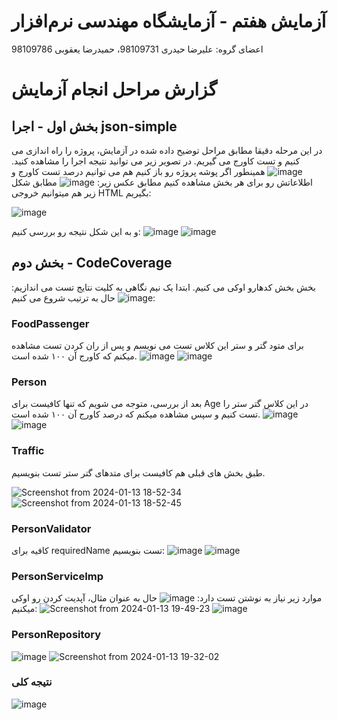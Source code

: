 # آزمایش هفتم -  آزمایشگاه مهندسی نرم‌افزار
اعضای گروه: علیرضا حیدری 98109731، حمیدرضا یعقوبی 98109786
# گزارش مراحل انجام آزمایش
## بخش اول - اجرا json-simple
در این مرحله دقیقا مطابق مراحل توضیح داده شده در آزمایش، پروژه را راه اندازی می کنیم و تست کاورج می گیریم. در تصویر زیر می توانید نتیجه اجرا را مشاهده کنید.
![image](https://github.com/hamidrezayaghobi/SEL_week7/assets/59170724/905f6ee0-30b5-4a50-b1b6-73bb3404c642)
همینطور اگر پوشه پروژه رو باز کنیم هم می توانیم درصد تست کاورج و اطلاعاتش رو برای هر بخش مشاهده کنیم مطابق عکس زیر:
![image](https://github.com/hamidrezayaghobi/SEL_week7/assets/59170724/70c75fa7-c4ff-425f-8b75-8a0b7f60d9f3)
مطابق شکل زیر هم میتوانیم خروجی HTML بگیریم:

![image](https://github.com/hamidrezayaghobi/SEL_week7/assets/59170724/ac188cab-7ea4-4279-917e-3a4fbc70ff3b)

و به این شکل نتیجه رو بررسی کنیم:
![image](https://github.com/hamidrezayaghobi/SEL_week7/assets/59170724/172752a0-16b2-49f0-834c-967e0d99db28)
![image](https://github.com/hamidrezayaghobi/SEL_week7/assets/59170724/780cba81-9f4d-4bd0-8e43-e06ab53e1931)

## بخش دوم - ‫‪CodeCoverage
بخش بخش کدهارو اوکی می کنیم.
ابتدا یک نیم نگاهی به کلیت نتایج تست می اندازیم:
![image](https://github.com/hamidrezayaghobi/SEL_week7/assets/59170724/7debb42e-a4fc-458c-a75e-caa482327a75)
حال به ترتیب شروع می کنیم:
### FoodPassenger
برای متود گتر و ستر این کلاس تست می نویسم و پس از ران کردن تست مشاهده میکنم که کاورج آن ۱۰۰ شده است.
![image](https://github.com/hamidrezayaghobi/SEL_week7/assets/59170724/f92c6ac2-71c5-434b-9365-236bf05841fa)
![image](https://github.com/hamidrezayaghobi/SEL_week7/assets/59170724/03e0e54e-a1ae-4dd9-8aed-ba14e2b5d8a4)

### Person
بعد از بررسی، متوجه می شویم که تنها کافیست برای Age در این کلاس گتر ستر را تست کنیم و سپس مشاهده میکنم که درصد کاورج آن ۱۰۰ شده است.
![image](https://github.com/hamidrezayaghobi/SEL_week7/assets/59170724/435a9044-f071-48b4-9e27-fcaeeddde3c7)
![image](https://github.com/hamidrezayaghobi/SEL_week7/assets/59170724/c15bb220-4826-4332-871a-f34b474bf0e1)

### Traffic
طبق بخش های قبلی هم کافیست برای متدهای گتر ستر تست بنویسیم.

![Screenshot from 2024-01-13 18-52-34](https://github.com/hamidrezayaghobi/SEL_week7/assets/59170724/77801f3e-cbc9-4f79-8ac2-5c86a3295e87)
![Screenshot from 2024-01-13 18-52-45](https://github.com/hamidrezayaghobi/SEL_week7/assets/59170724/41c6c848-50df-4f1c-876c-565401ada0b0)

### PersonValidator
کافیه برای requiredName تست بنویسیم:
![image](https://github.com/hamidrezayaghobi/SEL_week7/assets/59170724/2d1a9cf0-4ee6-41f4-96b2-805939da5195)
![image](https://github.com/hamidrezayaghobi/SEL_week7/assets/59170724/147a0d6b-8636-43c5-8ad2-93482d2f7239)

### PersonServiceImp
موارد زیر نیاز به نوشتن تست دارد:
![image](https://github.com/hamidrezayaghobi/SEL_week7/assets/59170724/3b92a97c-15b7-4a2f-b709-0e9fb1fe23f1)
حال به عنوان مثال، آپدیت کردن رو اوکی میکنیم:
![Screenshot from 2024-01-13 19-49-23](https://github.com/hamidrezayaghobi/SEL_week7/assets/59170724/e9c71d1d-7135-4d81-aac4-50e8f92ae14e)
![image](https://github.com/hamidrezayaghobi/SEL_week7/assets/59170724/3b0f905d-a7ad-4e47-89fe-79eb3a372210)

### PersonRepository
![image](https://github.com/hamidrezayaghobi/SEL_week7/assets/59170724/7604ec44-cb53-4f57-8e6a-48274a7d0175)
![Screenshot from 2024-01-13 19-32-02](https://github.com/hamidrezayaghobi/SEL_week7/assets/59170724/e6301155-3186-42f2-837d-bc682c4f9b67)

### نتیجه کلی
![image](https://github.com/hamidrezayaghobi/SEL_week7/assets/59170724/e1e96750-a6e6-4ab6-a560-db1844106a1d)








